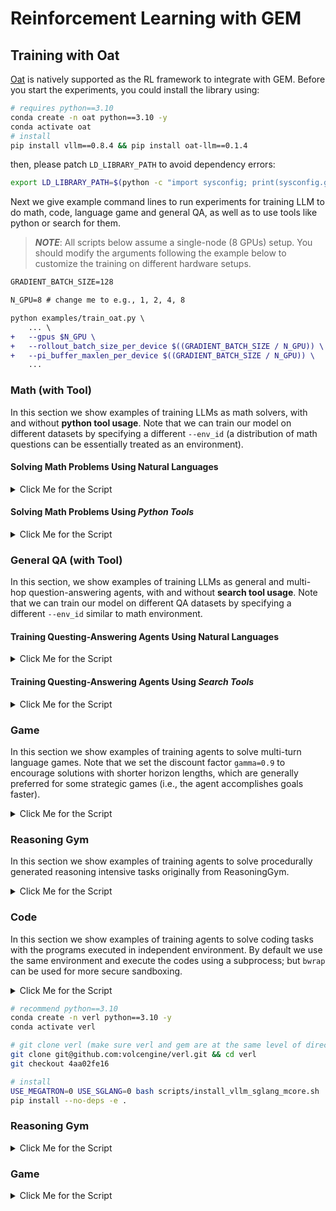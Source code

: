 # Reinforcement Learning with GEM

## Training with Oat
[Oat](https://github.com/sail-sg/oat) is natively supported as the RL framework to integrate with GEM.
Before you start the experiments, you could install the library using:
```bash
# requires python==3.10
conda create -n oat python==3.10 -y
conda activate oat
# install
pip install vllm==0.8.4 && pip install oat-llm==0.1.4
```
then, please patch `LD_LIBRARY_PATH` to avoid dependency errors:
```bash
export LD_LIBRARY_PATH=$(python -c "import sysconfig; print(sysconfig.get_config_var('LIBDIR'))"):$LD_LIBRARY_PATH
```

Next we give example command lines to run experiments for training LLM to do math, code, language game and general QA, as well as to use tools like python or search for them.

> **_NOTE_**: All scripts below assume a single-node (8 GPUs) setup. You should modify the arguments following the example below to customize the training on different hardware setups.

```diff
GRADIENT_BATCH_SIZE=128

N_GPU=8 # change me to e.g., 1, 2, 4, 8

python examples/train_oat.py \
    ... \
+   --gpus $N_GPU \
+   --rollout_batch_size_per_device $((GRADIENT_BATCH_SIZE / N_GPU)) \
+   --pi_buffer_maxlen_per_device $((GRADIENT_BATCH_SIZE / N_GPU)) \
    ...
```

### Math (with Tool)

In this section we show examples of training LLMs as math solvers, with and without **python tool usage**. Note that we can train our model on different datasets by specifying a different `--env_id` (a distribution of math questions can be essentially treated as an environment).

#### Solving Math Problems Using Natural Languages

<details>
<summary>Click Me for the Script</summary>

```bash
python examples/train_oat.py \
    --env_id math:Math12K \
    --wrappers "concat_chat" \
    --prompt_template "no" \
    --gamma 1.0 \
    --norm_return \
    --gpus 8 \
    --zero_stage 2 \
    --gradient-checkpointing \
    --rollout_batch_size 128 \
    --num_env 4 \
    --async_env \
    --rollout_batch_size_per_device 16 \
    --pi_buffer_maxlen_per_device 16 \
    --pretrain Qwen/Qwen3-4B-Base \
    --enable_prefix_caching \
    --collocate \
    --vllm_sleep \
    --vllm_gpu_ratio 0.45 \
    --rnd-seed \
    --learning_rate 0.000001 \
    --lr_scheduler constant \
    --lr_warmup_ratio 0 \
    --num_ppo_epochs 2 \
    --train_batch_size 128 \
    --train_batch_size_per_device 1 \
    --beta 0 \
    --max_model_len 12800 \
    --generate_max_length 4096 \
    --temperature 1.0 \
    --top_p 1 \
    --eval_steps -1 \
    --save_steps -1 \
    --eval_temperature 0.6 \
    --eval_top_p 0.95 \
    --eval_generate_max_length 4096 \
    --max_train 65000 \
    --max_save_num 30 \
    --use-wb \
    --wb-run-name oat-Qwen3-4b-base-math:Math12K \
    --wb_project gem \
    --debug
```
</details>

#### Solving Math Problems Using *Python Tools*

<details>
<summary>Click Me for the Script</summary>

```bash
python examples/train_oat.py \
    --env_id math:Math12K \
+   --wrappers "python_tool_no_int_reward,concat_chat" \
    --prompt_template "no" \
    --gamma 1.0 \
    --norm_return \
    --gpus 8 \
    --zero_stage 2 \
    --gradient-checkpointing \
    --rollout_batch_size 128 \
    --num_env 4 \
    --async_env \
    --rollout_batch_size_per_device 16 \
    --pi_buffer_maxlen_per_device 16 \
    --pretrain Qwen/Qwen3-4B-Base \
    --enable_prefix_caching \
    --collocate \
    --vllm_sleep \
    --vllm_gpu_ratio 0.45 \
    --rnd-seed \
    --learning_rate 0.000001 \
    --lr_scheduler constant \
    --lr_warmup_ratio 0 \
    --num_ppo_epochs 2 \
    --train_batch_size 128 \
    --train_batch_size_per_device 1 \
    --beta 0 \
    --max_model_len 12800 \
    --generate_max_length 4096 \
    --temperature 1.0 \
    --top_p 1 \
    --eval_steps -1 \
    --save_steps -1 \
    --eval_temperature 0.6 \
    --eval_top_p 0.95 \
    --eval_generate_max_length 4096 \
    --max_train 65000 \
    --max_save_num 30 \
    --use-wb \
+   --wb-run-name oat-Qwen3-4b-base-math:Math12K-python-tool \
    --wb_project gem \
    --debug
```
</details>

### General QA (with Tool)

In this section, we show examples of training LLMs as general and multi-hop question-answering agents, with and without **search tool usage**. Note that we can train our model on different QA datasets by specifying a different `--env_id` similar to math environment.

#### Training Questing-Answering Agents Using Natural Languages

<details>
<summary>Click Me for the Script</summary>

```bash
python examples/train_oat.py \
    --env_id qa:HotpotQA \
    --wrappers "concat_chat" \
    --prompt_template "no" \
    --gamma 1.0 \
    --norm_return \
    --gpus 8 \
    --zero_stage 2 \
    --gradient-checkpointing \
    --rollout_batch_size 128 \
    --num_env 4 \
    --async_env \
    --rollout_batch_size_per_device 16 \
    --pi_buffer_maxlen_per_device 16 \
    --pretrain Qwen/Qwen3-4B-Base \
    --enable_prefix_caching \
    --collocate \
    --vllm_sleep \
    --vllm_gpu_ratio 0.45 \
    --rnd-seed \
    --learning_rate 0.000001 \
    --lr_scheduler constant \
    --lr_warmup_ratio 0 \
    --num_ppo_epochs 2 \
    --train_batch_size 128 \
    --train_batch_size_per_device 1 \
    --beta 0 \
    --max_model_len 5120 \
    --generate_max_length 500 \
    --temperature 1.0 \
    --top_p 1 \
    --eval_steps -1 \
    --save_steps -1 \
    --eval_temperature 0.6 \
    --eval_top_p 0.95 \
    --eval_generate_max_length 500 \
    --max_train 65000 \
    --max_save_num 30 \
    --use-wb \
    --wb-run-name oat-Qwen3-4b-base-qa:HotpotQA \
    --wb_project gem \
    --debug
```
</details>

#### Training Questing-Answering Agents Using *Search Tools*

<details>
<summary>Click Me for the Script</summary>

In this example we use the local dense retriever provided in the search-R1 as the search engine. Detailed instructions are in the [search-R1 documents](https://github.com/PeterGriffinJin/Search-R1/blob/main/docs/retriever.md). 

Download the indexing and corpus: 

```bash
save_path=/the/path/to/save
huggingface-cli download PeterJinGo/wiki-18-corpus --repo-type dataset --local-dir $save_path
huggingface-cli download PeterJinGo/wiki-18-e5-index-HNSW64 --repo-type dataset --local-dir $save_path

gzip -d $save_path/wiki-18.jsonl.gz
cat $save_path/part_* > $save_path/e5_HNSW64.index
```

Run local retriever and start training: 
```bash
# before run the script below, change SAVE_PATH_RETRIEVER in start_retrieval_server.sh
#   to the dir where you download indexing and corpus 
export SEARCH_URL="http://localhost:8000/retrieve"

bash examples/start_retrieval_server.sh

python examples/train_oat.py \
    --env_id qa:HotpotQA \
+   --wrappers "search_tool_no_int_reward,concat_chat" \
    --prompt_template "no" \
    --gamma 1.0 \
    --norm_return \
    --gpus 8 \
    --zero_stage 2 \
    --gradient-checkpointing \
    --rollout_batch_size 128 \
    --num_env 4 \
    --async_env \
    --rollout_batch_size_per_device 16 \
    --pi_buffer_maxlen_per_device 16 \
    --pretrain Qwen/Qwen3-4B-Base \
    --enable_prefix_caching \
    --collocate \
    --vllm_sleep \
    --vllm_gpu_ratio 0.45 \
    --rnd-seed \
    --learning_rate 0.000001 \
    --lr_scheduler constant \
    --lr_warmup_ratio 0 \
    --num_ppo_epochs 2 \
    --train_batch_size 128 \
    --train_batch_size_per_device 1 \
    --beta 0 \
    --max_model_len 5120 \
    --generate_max_length 500 \
    --temperature 1.0 \
    --top_p 1 \
    --eval_steps -1 \
    --save_steps -1 \
    --eval_temperature 0.6 \
    --eval_top_p 0.95 \
    --eval_generate_max_length 500 \
    --max_train 65000 \
    --max_save_num 30 \
    --use-wb \
+   --wb-run-name oat-Qwen3-4b-base-qa:HotpotQA-search-tool \
    --wb_project gem
```
</details>

### Game

In this section we show examples of training agents to solve multi-turn language games. Note that we set the discount factor `gamma=0.9` to encourage solutions with shorter horizon lengths, which are generally preferred for some strategic games (i.e., the agent accomplishes goals faster).

<details>
<summary>Click Me for the Script</summary>

```bash
python train.py \
    --env_id game:GuessTheNumber-v0 \
    --prompt_template qwen3_game \
    --wrappers concat \
    --gamma 0.9 \
    --norm_return \
    --gpus 8 \
    --gradient-checkpointing \
    --num_samples 1 \
    --rollout_batch_size 128 \
    --num_envs 2 \
    --rollout_batch_size_per_device 16 \
    --pi_buffer_maxlen_per_device 16 \
    --pretrain Qwen/Qwen3-1.7B-Base \
    --enable_prefix_caching \
    --collocate \
    --vllm_sleep \
    --vllm_gpu_ratio 0.45 \
    --rnd-seed \
    --learning_rate 0.000001 \
    --lr_scheduler constant \
    --lr_warmup_ratio 0 \
    --num_ppo_epochs 2 \
    --train_batch_size 128 \
    --train_batch_size_per_device 1 \
    --beta 0 \
    --max_model_len 12800 \
    --generate_max_length 4096 \
    --temperature 1.0 \
    --top_p 1 \
    --eval_steps -1 \
    --save_steps -1 \
    --eval_temperature 0.6 \
    --eval_top_p 0.95 \
    --eval_generate_max_length 4096 \
    --max_train 65000 \
    --max_save_num 30 \
    --use-wb \
    --wb-run-name oat-qwen3-1.7b-base-game:GuessTheNumber-v0 \
    --wb_project gem
```

</details>

### Reasoning Gym

In this section we show examples of training agents to solve procedurally generated reasoning intensive tasks originally from ReasoningGym.

<details>
<summary>Click Me for the Script</summary>

```bash
python train.py \
    --use_fused_lm_head \
    --env_id rg:arc_1d \
    --prompt_template qwen3_general \
    --gamma 1 \
    --gpus 8 \
    --zero_stage 2 \
    --gradient-checkpointing \
    --num_samples 1 \
    --rollout_batch_size 128 \
    --num_envs 2 \
    --rollout_batch_size_per_device 16 \
    --pi_buffer_maxlen_per_device 16 \
    --pretrain Qwen/Qwen3-1.7B-Base \
    --enable_prefix_caching \
    --collocate \
    --vllm_sleep \
    --vllm_gpu_ratio 0.45 \
    --rnd-seed \
    --learning_rate 0.000001 \
    --lr_scheduler constant \
    --lr_warmup_ratio 0 \
    --num_ppo_epochs 2 \
    --train_batch_size 128 \
    --train_batch_size_per_device 1 \
    --beta 0 \
    --max_model_len 12800 \
    --generate_max_length 4096 \
    --temperature 1.0 \
    --top_p 1 \
    --eval_steps -1 \
    --save_steps -1 \
    --eval_temperature 0.6 \
    --eval_top_p 0.95 \
    --eval_generate_max_length 4096 \
    --max_train 65000 \
    --max_save_num 30 \
    --use-wb \
    --wb-run-name oat-qwen3-1.7b-base-rg:arc_1d \
    --wb_project gem
```

</details>

### Code

In this section we show examples of training agents to solve coding tasks with the programs executed in independent environment. By default we use the same environment and execute the codes using a subprocess; but `bwrap` can be used for more secure sandboxing.

<details>
<summary>Click Me for the Script</summary>

```bash
python train.py \
    --env_id code:PrimeIntellect15k \
    --prompt_template code \
    --apply_chat_template \
    --gamma 1 \
    --gpus 8 \
    --gradient-checkpointing \
    --num_samples 1 \
    --rollout_batch_size 128 \
    --num_envs 4 \
    --async_env \
    --rollout_batch_size_per_device 16 \
    --pi_buffer_maxlen_per_device 16 \
    --pretrain Qwen/Qwen3-4B-Base \
    --enable_prefix_caching \
    --collocate \
    --vllm_sleep \
    --vllm_gpu_ratio 0.45 \
    --rnd-seed \
    --learning_rate 0.000001 \
    --lr_scheduler constant \
    --lr_warmup_ratio 0 \
    --num_ppo_epochs 2 \
    --train_batch_size 128 \
    --train_batch_size_per_device 1 \
    --beta 0 \
    --max_model_len 12800 \
    --generate_max_length 4096 \
    --temperature 1.0 \
    --top_p 1 \
    --eval_steps -1 \
    --save_steps -1 \
    --eval_temperature 0.6 \
    --eval_top_p 0.95 \
    --eval_generate_max_length 4096 \
    --max_train 65000 \
    --max_save_num 30 \
    --use-wb \
    --wb-run-name oat-qwen3-4b-base-code:PrimeIntellect15k \
    --wb_project gem \
```
## Training with VeRL
[VeRL](https://github.com/volcengine/verl) can be easily integrated with GEM to train LLM agents. In this section, we first provide the installation guide then give a few examples.

</details>

```bash
# recommend python==3.10
conda create -n verl python==3.10 -y
conda activate verl

# git clone verl (make sure verl and gem are at the same level of directory)
git clone git@github.com:volcengine/verl.git && cd verl
git checkout 4aa02fe16

# install
USE_MEGATRON=0 USE_SGLANG=0 bash scripts/install_vllm_sglang_mcore.sh
pip install --no-deps -e .
```

### Reasoning Gym
<details>
<summary>Click Me for the Script</summary>

```bash
n_gpus=8
batch_size=128
env=rg:letter_counting

PYTHONUNBUFFERED=1 python -m examples.train_verl.train_verl \
    actor_rollout_ref.env.env_id=${env} \
    actor_rollout_ref.env.wrappers="" \
    actor_rollout_ref.env.num_env=16 \
    actor_rollout_ref.env.async_env=True \
    actor_rollout_ref.prompt_template=qwen3_general \
    actor_rollout_ref.model.path=Qwen/Qwen3-1.7B-Base \
    actor_rollout_ref.actor.optim.lr=1e-6 \
    actor_rollout_ref.actor.ppo_mini_batch_size=${batch_size} \
    actor_rollout_ref.actor.ppo_micro_batch_size_per_gpu=1 \
    actor_rollout_ref.rollout.log_prob_micro_batch_size_per_gpu=1 \
    actor_rollout_ref.rollout.tensor_model_parallel_size=1 \
    actor_rollout_ref.rollout.rollout_batch_size=${batch_size} \
    trainer.logger=['console','wandb'] \
    trainer.project_name=gem \
    trainer.experiment_name=verl-qwen3-1.7b-base-${env} \
    trainer.val_before_train=False \
    trainer.n_gpus_per_node=${n_gpus} \
    trainer.nnodes=1 \
    trainer.save_freq=9999999 \
    trainer.test_freq=9999999 \
    trainer.total_epochs=15
```

</details>

### Game

<details>
<summary>Click Me for the Script</summary>

```bash
n_gpus=8
batch_size=128
env=game:GuessTheNumber-v0

PYTHONUNBUFFERED=1 python -m examples.train_verl.train_verl \
    actor_rollout_ref.env.env_id=${env} \
    actor_rollout_ref.env.wrappers=concat \
    actor_rollout_ref.env.num_env=16 \
    actor_rollout_ref.env.async_env=True \
    actor_rollout_ref.prompt_template=qwen3_game \
    actor_rollout_ref.gamma=0.9 \
    actor_rollout_ref.model.path=Qwen/Qwen3-1.7B-Base \
    actor_rollout_ref.actor.optim.lr=1e-6 \
    actor_rollout_ref.actor.ppo_mini_batch_size=${batch_size} \
    actor_rollout_ref.actor.ppo_micro_batch_size_per_gpu=1 \
    actor_rollout_ref.rollout.log_prob_micro_batch_size_per_gpu=1 \
    actor_rollout_ref.rollout.tensor_model_parallel_size=1 \
    actor_rollout_ref.rollout.rollout_batch_size=${batch_size} \
    trainer.logger=['console','wandb'] \
    trainer.project_name=gem \
    trainer.experiment_name=verl-qwen3-1.7b-base-${env} \
    trainer.val_before_train=False \
    trainer.n_gpus_per_node=${n_gpus} \
    trainer.nnodes=1 \
    trainer.save_freq=9999999 \
    trainer.test_freq=9999999 \
    trainer.total_epochs=15
```

</details>
